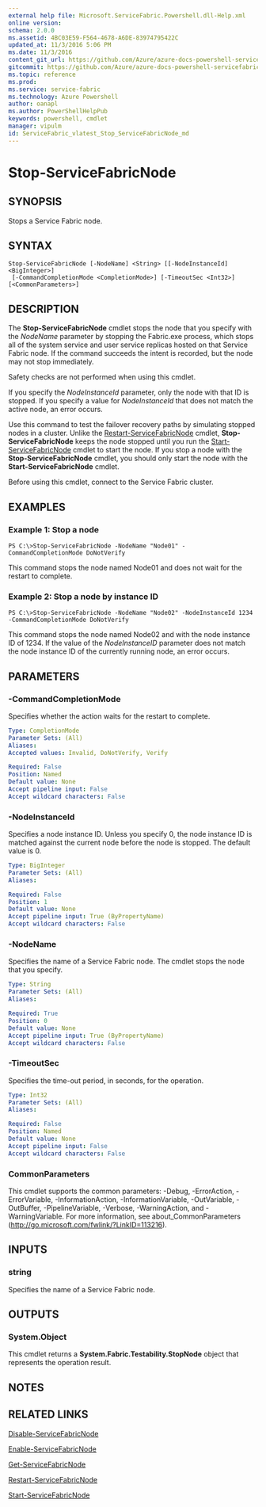 ```yaml
---
external help file: Microsoft.ServiceFabric.Powershell.dll-Help.xml
online version:
schema: 2.0.0
ms.assetid: 4BC03E59-F564-4678-A6DE-83974795422C
updated_at: 11/3/2016 5:06 PM
ms.date: 11/3/2016
content_git_url: https://github.com/Azure/azure-docs-powershell-servicefabric/blob/master/Service-Fabric-cmdlets/ServiceFabric/vlatest/Stop-ServiceFabricNode.md
gitcommit: https://github.com/Azure/azure-docs-powershell-servicefabric/blob/79292df3c325e2a04987a559a1141637740ddd4c/Service-Fabric-cmdlets/ServiceFabric/vlatest/Stop-ServiceFabricNode.md
ms.topic: reference
ms.prod: 
ms.service: service-fabric
ms.technology: Azure Powershell
author: oanapl
ms.author: PowerShellHelpPub
keywords: powershell, cmdlet
manager: vipulm
id: ServiceFabric_vlatest_Stop_ServiceFabricNode_md
---
```


# Stop-ServiceFabricNode

## SYNOPSIS
Stops a Service Fabric node.

## SYNTAX

```
Stop-ServiceFabricNode [-NodeName] <String> [[-NodeInstanceId] <BigInteger>]
 [-CommandCompletionMode <CompletionMode>] [-TimeoutSec <Int32>] [<CommonParameters>]
```

## DESCRIPTION
The **Stop-ServiceFabricNode** cmdlet stops the node that you specify with the *NodeName* parameter by stopping the Fabric.exe process, which stops all of the system service and user service replicas hosted on that Service Fabric node.
If the command succeeds the intent is recorded, but the node may not stop immediately.

Safety checks are not performed when using this cmdlet.

If you specify the *NodeInstanceId* parameter, only the node with that ID is stopped.
If you specify a value for *NodeInstanceId* that does not match the active node, an error occurs.

Use this command to test the failover recovery paths by simulating stopped nodes in a cluster.
Unlike the [Restart-ServiceFabricNode](./Restart-ServiceFabricNode.md) cmdlet, **Stop-ServiceFabricNode** keeps the node stopped until you run the [Start-ServiceFabricNode](./Start-ServiceFabricNode.md) cmdlet to start the node.
If you stop a node with the **Stop-ServiceFabricNode** cmdlet, you should only start the node with the **Start-ServiceFabricNode** cmdlet.

Before using this cmdlet, connect to the Service Fabric cluster.

## EXAMPLES

### Example 1: Stop a node
```
PS C:\>Stop-ServiceFabricNode -NodeName "Node01" -CommandCompletionMode DoNotVerify
```

This command stops the node named Node01 and does not wait for the restart to complete.

### Example 2: Stop a node by instance ID
```
PS C:\>Stop-ServiceFabricNode -NodeName "Node02" -NodeInstanceId 1234 -CommandCompletionMode DoNotVerify
```

This command stops the node named Node02 and with the node instance ID of 1234.
If the value of the *NodeInstanceID* parameter does not match the node instance ID of the currently running node, an error occurs.

## PARAMETERS

### -CommandCompletionMode
Specifies whether the action waits for the restart to complete.

```yaml
Type: CompletionMode
Parameter Sets: (All)
Aliases:
Accepted values: Invalid, DoNotVerify, Verify

Required: False
Position: Named
Default value: None
Accept pipeline input: False
Accept wildcard characters: False
```

### -NodeInstanceId
Specifies a node instance ID.
Unless you specify 0, the node instance ID is matched against the current node before the node is stopped.
The default value is 0.

```yaml
Type: BigInteger
Parameter Sets: (All)
Aliases:

Required: False
Position: 1
Default value: None
Accept pipeline input: True (ByPropertyName)
Accept wildcard characters: False
```

### -NodeName
Specifies the name of a Service Fabric node.
The cmdlet stops the node that you specify.

```yaml
Type: String
Parameter Sets: (All)
Aliases:

Required: True
Position: 0
Default value: None
Accept pipeline input: True (ByPropertyName)
Accept wildcard characters: False
```

### -TimeoutSec
Specifies the time-out period, in seconds, for the operation.

```yaml
Type: Int32
Parameter Sets: (All)
Aliases:

Required: False
Position: Named
Default value: None
Accept pipeline input: False
Accept wildcard characters: False
```

### CommonParameters
This cmdlet supports the common parameters: -Debug, -ErrorAction, -ErrorVariable, -InformationAction, -InformationVariable, -OutVariable, -OutBuffer, -PipelineVariable, -Verbose, -WarningAction, and -WarningVariable. For more information, see about_CommonParameters (http://go.microsoft.com/fwlink/?LinkID=113216).

## INPUTS

### string
Specifies the name of a Service Fabric node.

## OUTPUTS

### System.Object
This cmdlet returns a **System.Fabric.Testability.StopNode** object that represents the operation result.

## NOTES

## RELATED LINKS

[Disable-ServiceFabricNode](xref:ServiceFabric/vlatest/Disable-ServiceFabricNode.md)

[Enable-ServiceFabricNode](xref:ServiceFabric/vlatest/Enable-ServiceFabricNode.md)

[Get-ServiceFabricNode](xref:ServiceFabric/vlatest/Get-ServiceFabricNode.md)

[Restart-ServiceFabricNode](xref:ServiceFabric/vlatest/Restart-ServiceFabricNode.md)

[Start-ServiceFabricNode](xref:ServiceFabric/vlatest/Start-ServiceFabricNode.md)

